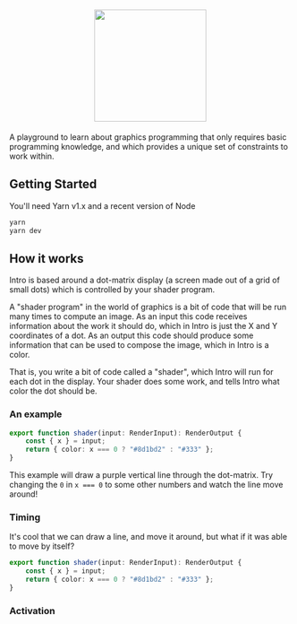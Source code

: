 <h1 align="center">
<picture>
  <source media="(prefers-color-scheme: dark)" srcset="https://cdn.mckayla.cloud/-/d6a78d43d7ab4abea61e453bd57bf75b/Intro.webp" />
  <img src="https://cdn.mckayla.cloud/-/d6a78d43d7ab4abea61e453bd57bf75b/Intro-Black.webp" height=200 />
</picture>
</h1>

A playground to learn about graphics programming that only requires basic programming
knowledge, and which provides a unique set of constraints to work within.

## Getting Started

You'll need Yarn v1.x and a recent version of Node

```sh
yarn
yarn dev
```

## How it works

Intro is based around a dot-matrix display (a screen made out of a grid of small dots)
which is controlled by your shader program.

A "shader program" in the world of graphics is a bit of code that will be run many times
to compute an image. As an input this code receives information about the work it should
do, which in Intro is just the X and Y coordinates of a dot. As an output this code should
produce some information that can be used to compose the image, which in Intro is a color.

That is, you write a bit of code called a "shader", which Intro will run for each dot in
the display. Your shader does some work, and tells Intro what color the dot should be.

### An example

```typescript
export function shader(input: RenderInput): RenderOutput {
	const { x } = input;
	return { color: x === 0 ? "#8d1bd2" : "#333" };
}
```

This example will draw a purple vertical line through the dot-matrix. Try changing the `0`
in `x === 0` to some other numbers and watch the line move around!

### Timing

It's cool that we can draw a line, and move it around, but what if it was able to move by
itself?

<!--
This gets complicated quickly. `t` is floating point so `===` breaks down immediately.
Plus if you don't do something to make it loop the line will just fly off the screen and
never be seen again. Making a line move is already *much* more complicated than the
previous example. You also probably wanna use activation to make it look good, but I kind
of want to introduce activation *after* timing.
-->

```typescript
export function shader(input: RenderInput): RenderOutput {
	const { x } = input;
	return { color: x === 0 ? "#8d1bd2" : "#333" };
}
```

### Activation
